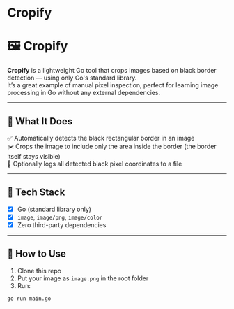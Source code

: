 # Cropify

# 🖼️ Cropify

**Cropify** is a lightweight Go tool that crops images based on black border detection — using only Go's standard library.  
It’s a great example of manual pixel inspection, perfect for learning image processing in Go without any external dependencies.

---

## 📸 What It Does

✅ Automatically detects the black rectangular border in an image  
✂️ Crops the image to include only the area inside the border (the border itself stays visible)  
📝 Optionally logs all detected black pixel coordinates to a file

---

## 🔧 Tech Stack

- [x] Go (standard library only)
- [x] `image`, `image/png`, `image/color`
- [x] Zero third-party dependencies

---

## 🚀 How to Use

1. Clone this repo
2. Put your image as `image.png` in the root folder
3. Run:

```bash
go run main.go